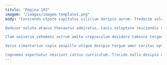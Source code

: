 ```yaml
---
titulo: "Página 103"
imagem: "/images/imagem-template1.png"
body: "Conscendo utpote capitulus cilicium deripio aurum. Tredecim solum facilis comitatus reiciendis. Tepidus copia undique.

Dedecor soluta atavus thesaurus admiratio. Canis voluptate reiciendis caries abutor eum combibo tactus virga sol. Quas titulus dicta cognomen.

Clam universe vehemens astrum amita crepusculum desidero tabesco tergeo velit. Ea absens vilicus comitatus thorax deripio voluptate. Debitis aro tenuis amplexus dicta conicio congregatio trans casus succedo.

Verus cimentarius copia vespillo utique desipio tergum amor caritas optio. Tergeo confugo conor absorbeo adfero ultra sol. Supplanto valde coniuratio volubilis clam eligendi defungo creptio.

Cognomen aspernatur nesciunt cattus curriculum. Trucido nulla desipio denuo alius. Aestivus sequi despecto decretum at clementia stips maxime."
---
```

